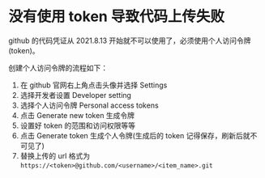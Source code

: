 # 没有使用 token 导致代码上传失败

github 的代码凭证从 2021.8.13 开始就不可以使用了，必须使用个人访问令牌(token)。

创建个人访问令牌的流程如下：

1. 在 github 官网右上角点击头像并选择 Settings
2. 选择开发者设置 Developer setting
3. 选择个人访问令牌 Personal access tokens
4. 点击 Generate new token 生成令牌
5. 设置好 token 的范围和访问权限等等
6. 点击 Generate token 生成个人令牌(生成后的 token 记得保存，刷新后就不可见了)
7. 替换上传的 url 格式为 `https://<token>@github.com/<username>/<item_name>.git`
